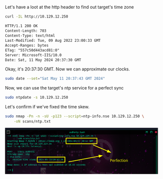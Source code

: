Let's have a loot at the http header to find out target's  time zone
```sh
curl -IL http://10.129.12.250
```
```http
HTTP/1.1 200 OK  
Content-Length: 703  
Content-Type: text/html  
Last-Modified: Tue, 09 Aug 2022 23:00:33 GMT  
Accept-Ranges: bytes  
ETag: "557c50d443acd81:0"  
Server: Microsoft-IIS/10.0  
Date: Sat, 11 May 2024 20:37:30 GMT
```

Okay, it's 20:37:30 GMT. Now we can approximate our clocks.

```sh
sudo date --set="Sat May 11 20:37:43 GMT 2024"
```

Now, we can use the target's ntp service for a perfect sync
```sh
sudo ntpdate -s 10.129.12.250
```

Let's confirm if we've fixed the time skew. 
```sh
sudo nmap -Pn -n -sU -p123 --script=ntp-info.nse 10.129.12.250 \
	-oN scans/ntp.txt
```

![](images/time.png)